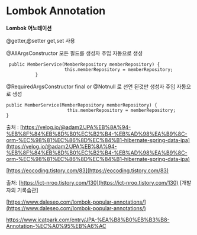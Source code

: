 # Lombok Annotation

**Lombok 어노테이션**

@getter,@setter get,set 사용

@AllArgsConstructor  모든 필드를 생성자 주입 자동으로 생성

```
 public MemberService(MemberRepository memberRepository) {
                      this.memberRepository = memberRepository;
           }
```

&#x20;@RequiredArgsConstructor final or @Notnull 로 선언 된것만 생성자 주입 자동으로 생성

```
public MemberService(MemberRepository memberRepository) {
                       this.memberRepository = memberRepository;
}
```

출처 : [https://velog.io/@adam2/JPA%EB%8A%94-%EB%8F%84%EB%8D%B0%EC%B2%B4-%EB%AD%98%EA%B9%8C-orm-%EC%98%81%EC%86%8D%EC%84%B1-hibernate-spring-data-jpa](https://velog.io/@adam2/JPA%EB%8A%94-%EB%8F%84%EB%8D%B0%EC%B2%B4-%EB%AD%98%EA%B9%8C-orm-%EC%98%81%EC%86%8D%EC%84%B1-hibernate-spring-data-jpa)

[https://eocoding.tistory.com/83](https://eocoding.tistory.com/83)

출처: [https://ict-nroo.tistory.com/130](https://ict-nroo.tistory.com/130) \[개발자의 기록습관]

&#x20;[https://www.daleseo.com/lombok-popular-annotations/](https://www.daleseo.com/lombok-popular-annotations/)

https://www.icatpark.com/entry/JPA-%EA%B8%B0%EB%B3%B8-Annotation-%EC%A0%95%EB%A6%AC
